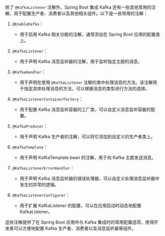 除了 `@KafkaListener` 注解外，Spring Boot 集成 Kafka 还有一些其他常用的注解，用于配置生产者、消费者以及其他相关组件。以下是一些常用的注解：

1. `@EnableKafka`：
    
    - 用于启用 Kafka 相关功能的注解，通常添加在 Spring Boot 应用的配置类上。
2. `@KafkaListener`：
    
    - 用于声明 Kafka 消息监听器的注解，用于监听指定主题的消息。
3. `@KafkaHandler`：
    
    - 用于声明在使用 `@KafkaListener` 注解的类中处理消息的方法。该注解用于指定具体处理消息的方法，可以根据消息的类型进行方法的选择。
4. `@KafkaListenerContainerFactory`：
    
    - 用于配置 Kafka 消息监听容器的工厂类，可以自定义消息监听容器的配置。
5. `@KafkaProducer`：
    
    - 用于声明 Kafka 生产者的注解，可以将它添加到自定义的生产者类上。
6. `@KafkaTemplate`：
    
    - 用于声明 KafkaTemplate bean 的注解，用于向 Kafka 主题发送消息。
7. `@KafkaListenerErrorHandler`：
    
    - 用于声明 Kafka 消息监听器的错误处理器，可以自定义处理消息监听器中发生的异常的逻辑。
8. `@KafkaListenerConfigurer`：
    
    - 用于扩展 KafkaListener 的配置，可以在应用启动时动态地配置 KafkaListener。

这些注解提供了在 Spring Boot 应用中与 Kafka 集成时的常用配置选项，使得开发者可以方便地配置 Kafka 生产者、消费者以及消息监听器等组件。